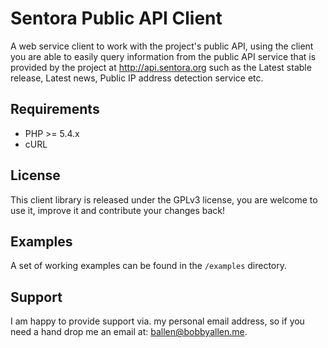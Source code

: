 Sentora Public API Client
=====

A web service client to work with the project's public API, using the client you are able to easily query information from the public
API service that is provided by the project at http://api.sentora.org such as the Latest stable release, Latest news, Public IP address detection service etc.

Requirements
------------

* PHP >= 5.4.x
* cURL

License
-------

This client library is released under the GPLv3 license, you are welcome to use it, improve it and contribute your changes back!

Examples
--------

A set of working examples can be found in the ``/examples`` directory.

Support
-------

I am happy to provide support via. my personal email address, so if you need a hand drop me an email at: [ballen@bobbyallen.me]().
